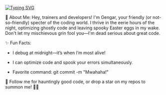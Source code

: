 [![Typing SVG](https://readme-typing-svg.demolab.com?font=Fira+Code&duration=3500&pause=1000&color=FF6A35E6&background=FFFFFF00&width=435&lines=%F0%9F%91%BB+Welcome+to+Gengar%E2%80%99s+realm;The+shadows+here+write+the+code!%F0%9F%92%BB%E2%9C%A8)](https://git.io/typing-svg)

🎩 About Me:
Hey, trainers and developers! I'm Gengar, your friendly (or not-so-friendly) specter of the coding world. I thrive in the eerie hours of the night, optimizing ghostly code and leaving spooky Easter eggs in my wake. Don't let my mischievous grin fool you—I'm dead serious about great code.

✨ Fun Facts:

- I debug at midnight—it’s when I’m most alive!

- I can optimize code and spook your errors simultaneously.

- Favorite command: git commit -m "Mwahaha!"

👻 Follow me for hauntingly good code, or drop a star on my repos to summon me! 👾✨
